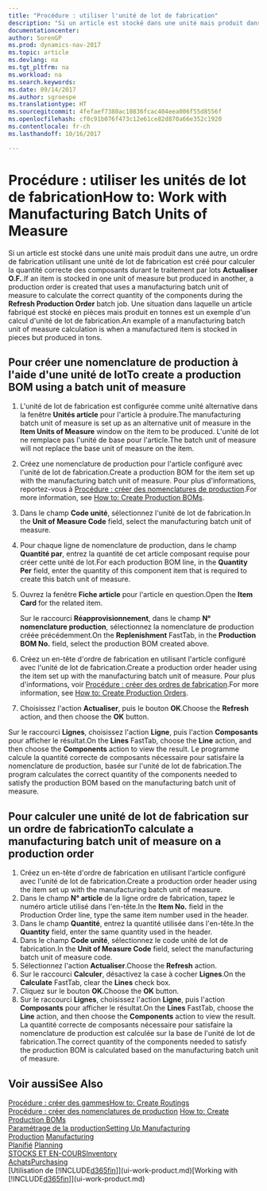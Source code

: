 ```yaml
---
title: "Procédure : utiliser l'unité de lot de fabrication"
description: "Si un article est stocké dans une unité mais produit dans une autre, l'ordre de fabrication doit utiliser une unité de lot de fabrication pour calculer la quantité correcte des composants. Une situation dans laquelle un article fabriqué est stocké en pièces mais produit en tonnes est un exemple d'un calcul d'unité de lot de fabrication."
documentationcenter: 
author: SorenGP
ms.prod: dynamics-nav-2017
ms.topic: article
ms.devlang: na
ms.tgt_pltfrm: na
ms.workload: na
ms.search.keywords: 
ms.date: 09/14/2017
ms.author: sgroespe
ms.translationtype: HT
ms.sourcegitcommit: 4fefaef7380ac10836fcac404eea006f55d8556f
ms.openlocfilehash: cf0c91b076f473c12e61ce82d870a66e352c1920
ms.contentlocale: fr-ch
ms.lasthandoff: 10/16/2017

---
```

# <a name="how-to-work-with-manufacturing-batch-units-of-measure"></a><span data-ttu-id="96c5c-104">Procédure : utiliser les unités de lot de fabrication</span><span class="sxs-lookup"><span data-stu-id="96c5c-104">How to: Work with Manufacturing Batch Units of Measure</span></span>
<span data-ttu-id="96c5c-105">Si un article est stocké dans une unité mais produit dans une autre, un ordre de fabrication utilisant une unité de lot de fabrication est créé pour calculer la quantité correcte des composants durant le traitement par lots **Actualiser O.F.**.</span><span class="sxs-lookup"><span data-stu-id="96c5c-105">If an item is stocked in one unit of measure but produced in another, a production order is created that uses a manufacturing batch unit of measure to calculate the correct quantity of the components during the **Refresh Production Order** batch job.</span></span> <span data-ttu-id="96c5c-106">Une situation dans laquelle un article fabriqué est stocké en pièces mais produit en tonnes est un exemple d'un calcul d'unité de lot de fabrication.</span><span class="sxs-lookup"><span data-stu-id="96c5c-106">An example of a manufacturing batch unit of measure calculation is when a manufactured item is stocked in pieces but produced in tons.</span></span>  

## <a name="to-create-a-production-bom-using-a-batch-unit-of-measure"></a><span data-ttu-id="96c5c-107">Pour créer une nomenclature de production à l'aide d'une unité de lot</span><span class="sxs-lookup"><span data-stu-id="96c5c-107">To create a production BOM using a batch unit of measure</span></span>  
1.  <span data-ttu-id="96c5c-108">L'unité de lot de fabrication est configurée comme unité alternative dans la fenêtre **Unités article** pour l'article à produire.</span><span class="sxs-lookup"><span data-stu-id="96c5c-108">The manufacturing batch unit of measure is set up as an alternative unit of measure in the **Item Units of Measure** window on the item to be produced.</span></span> <span data-ttu-id="96c5c-109">L'unité de lot ne remplace pas l'unité de base pour l'article.</span><span class="sxs-lookup"><span data-stu-id="96c5c-109">The batch unit of measure will not replace the base unit of measure on the item.</span></span>  
2.  <span data-ttu-id="96c5c-110">Créez une nomenclature de production pour l'article configuré avec l'unité de lot de fabrication.</span><span class="sxs-lookup"><span data-stu-id="96c5c-110">Create a production BOM for the item set up with the manufacturing batch unit of measure.</span></span> <span data-ttu-id="96c5c-111">Pour plus d'informations, reportez\-vous à [Procédure : créer des nomenclatures de production](production-how-to-create-production-boms.md).</span><span class="sxs-lookup"><span data-stu-id="96c5c-111">For more information, see [How to: Create Production BOMs](production-how-to-create-production-boms.md).</span></span>  
3.  <span data-ttu-id="96c5c-112">Dans le champ **Code unité**, sélectionnez l'unité de lot de fabrication.</span><span class="sxs-lookup"><span data-stu-id="96c5c-112">In the **Unit of Measure Code** field, select the manufacturing batch unit of measure.</span></span>  
4.  <span data-ttu-id="96c5c-113">Pour chaque ligne de nomenclature de production, dans le champ **Quantité par**, entrez la quantité de cet article composant requise pour créer cette unité de lot.</span><span class="sxs-lookup"><span data-stu-id="96c5c-113">For each production BOM line, in the **Quantity Per** field, enter the quantity of this component item that is required to create this batch unit of measure.</span></span>  
5.  <span data-ttu-id="96c5c-114">Ouvrez la fenêtre **Fiche article** pour l'article en question.</span><span class="sxs-lookup"><span data-stu-id="96c5c-114">Open the **Item Card** for the related item.</span></span>  

    <span data-ttu-id="96c5c-115">Sur le raccourci **Réapprovisionnement**, dans le champ **N° nomenclature production**, sélectionnez la nomenclature de production créée précédemment.</span><span class="sxs-lookup"><span data-stu-id="96c5c-115">On the **Replenishment** FastTab, in the **Production BOM No.** field, select the production BOM created above.</span></span>  
6.  <span data-ttu-id="96c5c-116">Créez un en-tête d'ordre de fabrication en utilisant l'article configuré avec l'unité de lot de fabrication.</span><span class="sxs-lookup"><span data-stu-id="96c5c-116">Create a production order header using the item set up with the manufacturing batch unit of measure.</span></span> <span data-ttu-id="96c5c-117">Pour plus d'informations, voir [Procédure : créer des ordres de fabrication](production-how-to-create-production-orders.md).</span><span class="sxs-lookup"><span data-stu-id="96c5c-117">For more information, see [How to: Create Production Orders](production-how-to-create-production-orders.md).</span></span>  
7.  <span data-ttu-id="96c5c-118">Choisissez l'action **Actualiser**, puis le bouton **OK**.</span><span class="sxs-lookup"><span data-stu-id="96c5c-118">Choose the **Refresh** action, and then choose  the **OK** button.</span></span>  

<span data-ttu-id="96c5c-119">Sur le raccourci **Lignes**, choisissez l'action **Ligne**, puis l'action **Composants** pour afficher le résultat.</span><span class="sxs-lookup"><span data-stu-id="96c5c-119">On the **Lines** FastTab, choose the **Line** action, and then choose the **Components** action to view the result.</span></span> <span data-ttu-id="96c5c-120">Le programme calcule la quantité correcte de composants nécessaire pour satisfaire la nomenclature de production, basée sur l'unité de lot de fabrication.</span><span class="sxs-lookup"><span data-stu-id="96c5c-120">The program calculates the correct quantity of the components needed to satisfy the production BOM based on the manufacturing batch unit of measure.</span></span>  

## <a name="to-calculate-a-manufacturing-batch-unit-of-measure-on-a-production-order"></a><span data-ttu-id="96c5c-121">Pour calculer une unité de lot de fabrication sur un ordre de fabrication</span><span class="sxs-lookup"><span data-stu-id="96c5c-121">To calculate a manufacturing batch unit of measure on a production order</span></span>  
1.  <span data-ttu-id="96c5c-122">Créez un en-tête d'ordre de fabrication en utilisant l'article configuré avec l'unité de lot de fabrication.</span><span class="sxs-lookup"><span data-stu-id="96c5c-122">Create a production order header using the item set up with the manufacturing batch unit of measure.</span></span>  
2.  <span data-ttu-id="96c5c-123">Dans le champ **N° article** de la ligne ordre de fabrication, tapez le numéro article utilisé dans l'en-tête.</span><span class="sxs-lookup"><span data-stu-id="96c5c-123">In the **Item No.** field in the Production Order line, type the same item number used in the header.</span></span>  
3.  <span data-ttu-id="96c5c-124">Dans le champ **Quantité**, entrez la quantité utilisée dans l'en-tête.</span><span class="sxs-lookup"><span data-stu-id="96c5c-124">In the **Quantity** field, enter the same quantity used in the header.</span></span>  
4.  <span data-ttu-id="96c5c-125">Dans le champ **Code unité**, sélectionnez le code unité de lot de fabrication.</span><span class="sxs-lookup"><span data-stu-id="96c5c-125">In the **Unit of Measure Code** field, select the manufacturing batch unit of measure code.</span></span>  
5.  <span data-ttu-id="96c5c-126">Sélectionnez l'action **Actualiser**.</span><span class="sxs-lookup"><span data-stu-id="96c5c-126">Choose the **Refresh** action.</span></span>
6.  <span data-ttu-id="96c5c-127">Sur le raccourci **Calculer**, désactivez la case à cocher **Lignes**.</span><span class="sxs-lookup"><span data-stu-id="96c5c-127">On the **Calculate** FastTab, clear the **Lines** check box.</span></span>  
7.  <span data-ttu-id="96c5c-128">Cliquez sur le bouton **OK**.</span><span class="sxs-lookup"><span data-stu-id="96c5c-128">Choose the **OK** button.</span></span>  
8.  <span data-ttu-id="96c5c-129">Sur le raccourci **Lignes**, choisissez l'action **Ligne**, puis l'action **Composants** pour afficher le résultat.</span><span class="sxs-lookup"><span data-stu-id="96c5c-129">On the **Lines** FastTab, choose the **Line** action, and then choose the **Components** action to view the result.</span></span> <span data-ttu-id="96c5c-130">La quantité correcte de composants nécessaire pour satisfaire la nomenclature de production est calculée sur la base de l'unité de lot de fabrication.</span><span class="sxs-lookup"><span data-stu-id="96c5c-130">The correct quantity of the components needed to satisfy the production BOM is calculated based on the manufacturing batch unit of measure.</span></span>  

## <a name="see-also"></a><span data-ttu-id="96c5c-131">Voir aussi</span><span class="sxs-lookup"><span data-stu-id="96c5c-131">See Also</span></span>  
[<span data-ttu-id="96c5c-132">Procédure : créer des gammes</span><span class="sxs-lookup"><span data-stu-id="96c5c-132">How to: Create Routings</span></span>](production-how-to-create-routings.md)  
<span data-ttu-id="96c5c-133">[Procédure : créer des nomenclatures de production](production-how-to-create-production-boms.md)   </span><span class="sxs-lookup"><span data-stu-id="96c5c-133">[How to: Create Production BOMs](production-how-to-create-production-boms.md)   </span></span>  
[<span data-ttu-id="96c5c-134">Paramétrage de la production</span><span class="sxs-lookup"><span data-stu-id="96c5c-134">Setting Up Manufacturing</span></span>](production-configure-production-processes.md)  
<span data-ttu-id="96c5c-135">[Production](production-manage-manufacturing.md)  </span><span class="sxs-lookup"><span data-stu-id="96c5c-135">[Manufacturing](production-manage-manufacturing.md)  </span></span>  
<span data-ttu-id="96c5c-136">[Planifié](production-planning.md) </span><span class="sxs-lookup"><span data-stu-id="96c5c-136">[Planning](production-planning.md) </span></span>  
[<span data-ttu-id="96c5c-137">STOCKS ET EN-COURS</span><span class="sxs-lookup"><span data-stu-id="96c5c-137">Inventory</span></span>](inventory-manage-inventory.md)  
[<span data-ttu-id="96c5c-138">Achats</span><span class="sxs-lookup"><span data-stu-id="96c5c-138">Purchasing</span></span>](purchasing-manage-purchasing.md)  
<span data-ttu-id="96c5c-139">[Utilisation de [!INCLUDE[d365fin](includes/d365fin_md.md)]](ui-work-product.md)</span><span class="sxs-lookup"><span data-stu-id="96c5c-139">[Working with [!INCLUDE[d365fin](includes/d365fin_md.md)]](ui-work-product.md)</span></span>  

